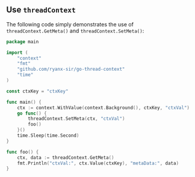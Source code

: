 
## Use `threadContext`

The following code simply demonstrates the use of `threadContext.GetMeta()` and `threadContext.SetMeta()`:

```go
package main

import (
	"context"
	"fmt"
	"github.com/ryanx-sir/go-thread-context"
	"time"
)

const ctxKey = "ctxKey"

func main() {
	ctx := context.WithValue(context.Background(), ctxKey, "ctxVal")
	go func() {
		threadContext.SetMeta(ctx, "ctxVal")
		foo()
	}()
	time.Sleep(time.Second)
}

func foo() {
	ctx, data := threadContext.GetMeta()
	fmt.Println("ctxVal:", ctx.Value(ctxKey), "metaData:", data)
}

```
